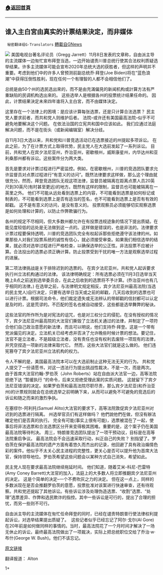 ###  [:house:返回首頁](https://github.com/ourhimalayas/txt)
---

## 谁入主白宮由真实的计票结果決定，而非媒体
` 秘密翻译组G-Translators` [轉載自GNews](https://gnews.org/zh-hans/540274/)

![]()![](https://gnews-media-offload.s3.amazonaws.com/wp-content/uploads/2020/11/09063021/2-44.png)
美国电视台著名评论员（Gregg Jarrett）11月8日发表的文章称，自由派主导的主流媒体一边匆忙宣布拜登当选，一边开始谴责川普总统行使其合法权利质疑选举结果。许多主流媒体可能会宣布2020年总统大选的获胜者，但这样的声明并不重要。考虑到他们中的许多人曾预测前副总统乔·拜登(Joe Biden)将在“蓝色浪潮”中获得压倒性胜利，现在任何一个有理智的人都不会相信他们了。

总统是由50个州的选民选出來的，而不是由充滿偏見的新闻机构或計算方法有严重缺陷的民调机构选出來的。 这些选举人是根据各州的投票统计结果任命的。 因此，计票结果決定未來四年谁将入主白宮，而不由媒体決定。

这里存在一个法律上的困境：是应该计算每张选票，还是只计算合法选票？ 民主党人要求前者，而共和党人则维护后者。 法院–或许还有美国最高法院–似乎不可避免地要解决这个问题。 在依法治国的立宪共和国中应该如此。 我们应通过法庭解决问题，而不是在街头（或新闻编辑室）解决分歧。

自11月3日大选以来，共和党和川普竞选活动已在选票接近的州提起多项诉讼。 在此之前，为了在计票方式上取得优势，民主党人在大选前发起了一系列诉讼。 目前，共和党人在宾夕法尼亚州，乔治亚州，密歇根州，威斯康星州，内华达州和亚利桑那州都有诉讼。这些案件分为两大类。

首先是要求对计票过程进行严密监控。例如，在密歇根州，川普的竞选团队要求允许监督员对点票过程进行“有意义的访问”。既然法律要求这样做，那么这个理由就很充分。然而，拜登竞选团队无视这项法律，监督员被隔离在距离点票人员20英尺到30英尺(有时甚至更远)的地方。既然有这样的限制，监督员也可能被隔离在一英里之外。 他们不可能从远处看到选票上的内容，不可能看到选票是如何标记或制表的，不可能看到选票上是否有适当的签名，也不可能看到选票上是否有有效的邮戳。 这不是有意义的访问，是没有意义的。 投票观察员必须能够切实观察选票是如何处理和计算的，以防止作弊欺骗行为。

各州的规定不尽相同，但大多数州都允许在有投票违规迹象的情况下提出质疑。在能见度较低的远处是无法做到这一点的。这样做是错误的，也是非法的。法律要求计票过程要保持透明，川普的竞选团队完全有权起诉那些拒绝遵守该法律的州。如果那些人对我们投票系统的诚性有信心，就必须接受审查。如果我们相信选举的结果，就必须对选举过程进行严格检查，以确保选举的公正性。非法投票不应被计算。合法投出的选票必须正确计算。防止投票受到干扰的唯一方法是观察选举过程的进展。

第二项法律挑战是关于排除迟到的选票的。 在宾夕法尼亚州，共和党人起诉要求执行州立法机构通过的法律。 该法律明确规定：所有选票必须在11月3日选举当天晚上8点之前送到选举委员会，在此之后收到的选票将不予计算。(乔治亚州也有几乎相同的法律。) 在选举之前，与法律明文规定相反，宾夕法尼亚州最高法院(当选的民主党人)自行决定，只要有选举日当天或之前的邮戳，几天后收到的选票也可以进行计票。根据司法命令，他们裁定遗失或无法辨认的带邮戳的信封都可以认定是及时的，这是荒谬的。不匹配的签名也被自动接受，这些都是选举舞弊的秘诀。

这些法官的所作所为是对宪法的诅咒，也是对三权分立的侵犯。在没有授权的情况下，宾夕法尼亚州最高院的大法官们撕毁了立法机关通过的法律，并制定了一项符合他们自己政治意愿的新法律，而且可以明说，他们支持乔·拜登。这是一个带有党派偏见的决定。立法机关已经考虑并否决了允许晚些时候计票的想法。要记住，法官不是立法者，不是超级立法者，没有责任也没有权利去废除一项现有的法律，并凭空捏造一项新的法律来取代它。 然而，这些大法官们就是这么做的。 他们违宪篡夺了宾夕法尼亚州立法机构的权力。

令人不解的是，美国最高法院本可以在大选前制止这种无法无天的行为。 共和党人提交了一份请愿书，对这一违法行为提出挑战性裁决，不是一次，而是两次。 由于首席大法官约翰-罗伯茨（John Roberts）站在自由派大法官一边，高等法院拒绝下达 “暂缓执行 “的命令，后来又拒绝受理此案的实质问题。 这就留下了宾夕法尼亚错误的决定。如果罗伯茨和最高法院尽职尽责，那么宾夕法尼亚(和乔治亚州)的计票规则就会在总统选举之前明确下来，从而可以避免不可避免的竞选后的诉讼和随之而来的激烈争执。

在塞缪尔-阿利托(Samuel Alito)大法官的要求下，高等法院敦促宾夕法尼亚州对迟到的选票进行隔离。 州选举官员们有这样做吗？ 他們說他們在做，但沒有辦法確定他们是否真的执行。 完全有可能(事实上很有可能)，选票被混在了一起，使事后将非法选票和合法选票区分开来变得极其困难。重要的是，这个案子仍在美国最高法院等待判决。 周三，特朗普竞选团队提出了一项干预动议，目标是在高等法院重启争议。 最高法院会不会迅速采取行动，纠正自己的失败？ 别指望了。罗伯茨在保护最高法院的遗产方面有着悠久而杰出的记录，他回避了具有政治煽情色彩的案件。他似乎不太关心民主进程的完整性，更关心是否可以提升他为首席大法官，保持领导地位。罗伯茨希望这些问题会以某种方式自己消失，希望如此。

民主党人现在要求最高法院继续拖延时间。 他们知道，随着艾米-科尼-巴雷特(Amy Coney Barrett)大法官的加入，法庭上的大多数人将立即推翻宾夕法尼亚州的决定。 这是个简单的决定–一个不费吹灰之力的决定。 但在这一点上，同样的多数派现在是否会推翻罗伯茨的意愿，投票批准对该案进行快速审查，还有待观察。共和党还提起了其他诉讼。有些诉讼涉及处理伪造选票、“收割”选票、“处理”选票差异、作弊和选民欺诈的指控。其中一些诉讼是可行的，提出了合理的担忧，而另一些则不可行。

自由派主导的主流媒体在匆忙任命拜登的同时，已经在谴责特朗普行使法律权利提起诉讼，对选举结果提出质疑了。  这些记者似乎已经忘记了阿尔·戈尔(Al Gore)在20年前是如何做同样的事情的。当时，最高法院花了一个月时间才解决了一场无休止的诉讼，最终最高法院做出了一项裁决，实际上把总统职位交给了乔治·w·布什(George W. Bush)。他们不该忘记。

[原文链接](http://The%20presidency%20is%20chosen%20by%20electors%20from%20all%2050%20states,%20not%20news%20organizations%20riven%20with%20bias)

翻译报道： Alton

1+
